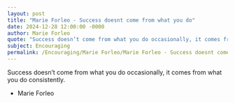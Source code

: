 ```yaml
---
layout: post
title: "Marie Forleo - Success doesnt come from what you do"
date: 2024-12-28 12:00:00 -0000
author: Marie Forleo
quote: "Success doesn’t come from what you do occasionally, it comes from what you do consistently."
subject: Encouraging
permalink: /Encouraging/Marie Forleo/Marie Forleo - Success doesnt come from what you do
---
```


Success doesn’t come from what you do occasionally, it comes from what you do consistently.

- Marie Forleo
